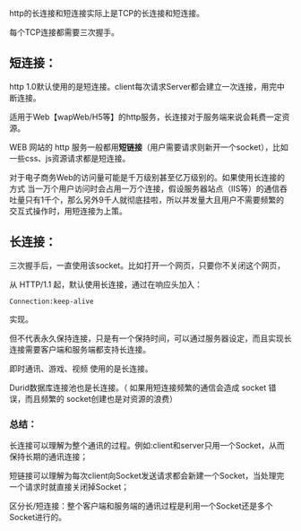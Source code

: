 http的长连接和短连接实际上是TCP的长连接和短连接。

每个TCP连接都需要三次握手。



## 短连接：

http 1.0默认使用的是短连接。client每次请求Server都会建立一次连接，用完中断连接。



适用于Web【wapWeb/H5等】的http服务，长连接对于服务端来说会耗费一定资源。

WEB 网站的 http 服务一般都用**短链接**（用户需要请求则新开一个socket），比如一些css、js资源请求都是短连接。

对于电子商务Web的访问量可能是千万级别甚至亿万级别的。如果使用长连接的方式 当一万个用户访问时会占用一万个连接，假设服务器站点（IIS等）的通信吞吐量只有1千个，那么另外9千人就彻底挂啦，所以并发量大且用户不需要频繁的交互式操作时，用短连接为上策。





## 长连接：

三次握手后，一直使用该socket。比如打开一个网页，只要你不关闭这个网页，

从 HTTP/1.1 起，默认使用长连接，通过在响应头加入：

```
Connection:keep-alive
```

实现。

但不代表永久保持连接，只是有一个保持时间，可以通过服务器设定，而且实现长连接需要客户端和服务端都支持长连接。



即时通讯、游戏、视频 使用的是长连接。

Durid数据库连接池也是长连接。（ 如果用短连接频繁的通信会造成 socket 错误，而且频繁的 socket创建也是对资源的浪费）





### 总结：

长连接可以理解为整个通讯的过程。例如:client和server只用一个Socket，从而保持长期的通讯连接；

短链接可以理解为每次client向Socket发送请求都会新建一个Socket，当处理完一个请求时就直接关闭掉Socket；

区分长/短连接：整个客户端和服务端的通讯过程是利用一个Socket还是多个Socket进行的。